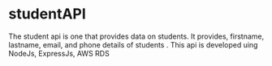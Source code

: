 # studentAPI
The  student api is one that provides data on students. It provides, firstname, lastname, email, and phone details of students . This api is developed uing NodeJs, ExpressJs, AWS RDS
